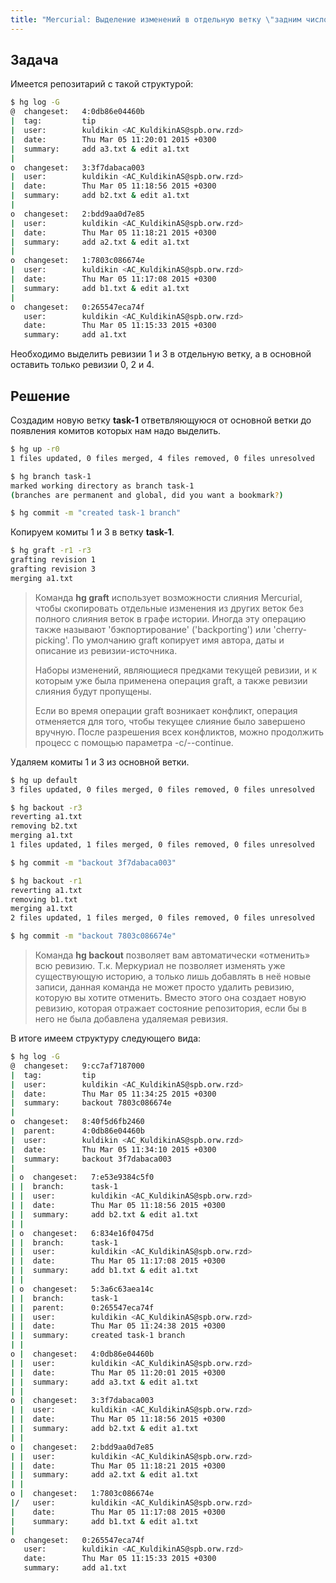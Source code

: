 ```yaml
---
title: "Mercurial: Выделение изменений в отдельную ветку \"задним числом\""
---
```


## Задача

Имеется репозитарий с такой структурой:

```bash
$ hg log -G
@  changeset:   4:0db86e04460b
|  tag:         tip
|  user:        kuldikin <AC_KuldikinAS@spb.orw.rzd>
|  date:        Thu Mar 05 11:20:01 2015 +0300
|  summary:     add a3.txt & edit a1.txt
|
o  changeset:   3:3f7dabaca003
|  user:        kuldikin <AC_KuldikinAS@spb.orw.rzd>
|  date:        Thu Mar 05 11:18:56 2015 +0300
|  summary:     add b2.txt & edit a1.txt
|
o  changeset:   2:bdd9aa0d7e85
|  user:        kuldikin <AC_KuldikinAS@spb.orw.rzd>
|  date:        Thu Mar 05 11:18:21 2015 +0300
|  summary:     add a2.txt & edit a1.txt
|
o  changeset:   1:7803c086674e
|  user:        kuldikin <AC_KuldikinAS@spb.orw.rzd>
|  date:        Thu Mar 05 11:17:08 2015 +0300
|  summary:     add b1.txt & edit a1.txt
|
o  changeset:   0:265547eca74f
   user:        kuldikin <AC_KuldikinAS@spb.orw.rzd>
   date:        Thu Mar 05 11:15:33 2015 +0300
   summary:     add a1.txt
```

Необходимо выделить ревизии 1 и 3 в отдельную ветку, а в основной оставить только ревизии 0, 2 и 4.

## Решение

Создадим новую ветку **task-1** ответвляющуюся от основной ветки до появления комитов которых нам надо выделить.

```bash
$ hg up -r0
1 files updated, 0 files merged, 4 files removed, 0 files unresolved

$ hg branch task-1
marked working directory as branch task-1
(branches are permanent and global, did you want a bookmark?)

$ hg commit -m "created task-1 branch"
```

Копируем комиты 1 и 3 в ветку **task-1**.

```bash
$ hg graft -r1 -r3
grafting revision 1
grafting revision 3
merging a1.txt
```
	
> Команда **hg graft** использует возможности слияния Mercurial, чтобы скопировать
> отдельные изменения из других веток без полного слияния веток в графе
> истории. Иногда эту операцию также называют 'бэкпортирование'
> ('backporting') или 'cherry-picking'. По умолчанию graft копирует имя
> автора, даты и описание из ревизии-источника.
> 
> Наборы изменений, являющиеся предками текущей ревизии, и к которым уже
> была применена операция graft, а также ревизии слияния будут пропущены.
> 	
> Если во время операции graft возникает конфликт, операция отменяется для
> того, чтобы текущее слияние было завершено вручную. После разрешения всех
> конфликтов, можно продолжить процесс с помощью параметра -c/--continue.

Удаляем комиты 1 и 3 из основной ветки.

```bash
$ hg up default
3 files updated, 0 files merged, 0 files removed, 0 files unresolved

$ hg backout -r3
reverting a1.txt
removing b2.txt
merging a1.txt
1 files updated, 1 files merged, 0 files removed, 0 files unresolved

$ hg commit -m "backout 3f7dabaca003"

$ hg backout -r1
reverting a1.txt
removing b1.txt
merging a1.txt
2 files updated, 1 files merged, 0 files removed, 0 files unresolved

$ hg commit -m "backout 7803c086674e"
```

> Команда **hg backout** позволяет вам автоматически «отменить» всю ревизию. Т.к. Меркуриал не позволяет изменять уже существующую историю, 
> а только лишь добавлять в неё новые записи, данная команда не может просто удалить ревизию, которую вы хотите отменить. Вместо этого она создает новую ревизию, которая отражает состояние репозитория, если бы в него не была добавлена удаляемая ревизия.

В итоге имеем структуру следующего вида:

```bash
$ hg log -G
@  changeset:   9:cc7af7187000
|  tag:         tip
|  user:        kuldikin <AC_KuldikinAS@spb.orw.rzd>
|  date:        Thu Mar 05 11:34:25 2015 +0300
|  summary:     backout 7803c086674e
|
o  changeset:   8:40f5d6fb2460
|  parent:      4:0db86e04460b
|  user:        kuldikin <AC_KuldikinAS@spb.orw.rzd>
|  date:        Thu Mar 05 11:34:10 2015 +0300
|  summary:     backout 3f7dabaca003
|
| o  changeset:   7:e53e9384c5f0
| |  branch:      task-1
| |  user:        kuldikin <AC_KuldikinAS@spb.orw.rzd>
| |  date:        Thu Mar 05 11:18:56 2015 +0300
| |  summary:     add b2.txt & edit a1.txt
| |
| o  changeset:   6:834e16f0475d
| |  branch:      task-1
| |  user:        kuldikin <AC_KuldikinAS@spb.orw.rzd>
| |  date:        Thu Mar 05 11:17:08 2015 +0300
| |  summary:     add b1.txt & edit a1.txt
| |
| o  changeset:   5:3a6c63aea14c
| |  branch:      task-1
| |  parent:      0:265547eca74f
| |  user:        kuldikin <AC_KuldikinAS@spb.orw.rzd>
| |  date:        Thu Mar 05 11:24:38 2015 +0300
| |  summary:     created task-1 branch
| |
o |  changeset:   4:0db86e04460b
| |  user:        kuldikin <AC_KuldikinAS@spb.orw.rzd>
| |  date:        Thu Mar 05 11:20:01 2015 +0300
| |  summary:     add a3.txt & edit a1.txt
| |
o |  changeset:   3:3f7dabaca003
| |  user:        kuldikin <AC_KuldikinAS@spb.orw.rzd>
| |  date:        Thu Mar 05 11:18:56 2015 +0300
| |  summary:     add b2.txt & edit a1.txt
| |
o |  changeset:   2:bdd9aa0d7e85
| |  user:        kuldikin <AC_KuldikinAS@spb.orw.rzd>
| |  date:        Thu Mar 05 11:18:21 2015 +0300
| |  summary:     add a2.txt & edit a1.txt
| |
o |  changeset:   1:7803c086674e
|/   user:        kuldikin <AC_KuldikinAS@spb.orw.rzd>
|    date:        Thu Mar 05 11:17:08 2015 +0300
|    summary:     add b1.txt & edit a1.txt
|
o  changeset:   0:265547eca74f
   user:        kuldikin <AC_KuldikinAS@spb.orw.rzd>
   date:        Thu Mar 05 11:15:33 2015 +0300
   summary:     add a1.txt
```